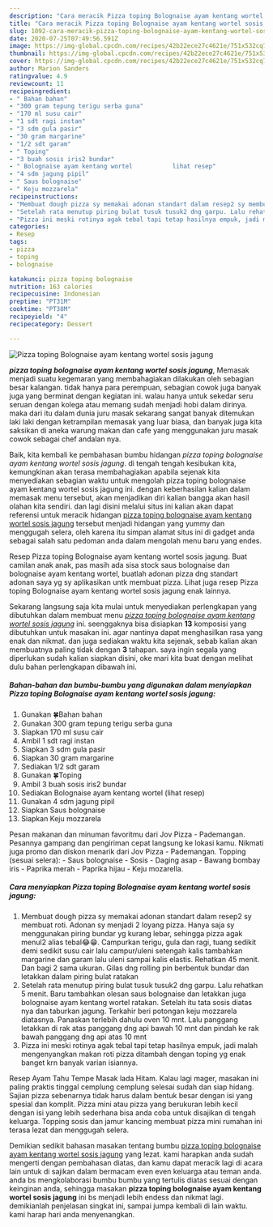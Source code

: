```yaml
---
description: "Cara meracik Pizza toping Bolognaise ayam kentang wortel sosis jagung, Lezat Sekali"
title: "Cara meracik Pizza toping Bolognaise ayam kentang wortel sosis jagung, Lezat Sekali"
slug: 1092-cara-meracik-pizza-toping-bolognaise-ayam-kentang-wortel-sosis-jagung-lezat-sekali
date: 2020-07-25T07:49:56.591Z
image: https://img-global.cpcdn.com/recipes/42b22ece27c4621e/751x532cq70/pizza-toping-bolognaise-ayam-kentang-wortel-sosis-jagung-foto-resep-utama.jpg
thumbnail: https://img-global.cpcdn.com/recipes/42b22ece27c4621e/751x532cq70/pizza-toping-bolognaise-ayam-kentang-wortel-sosis-jagung-foto-resep-utama.jpg
cover: https://img-global.cpcdn.com/recipes/42b22ece27c4621e/751x532cq70/pizza-toping-bolognaise-ayam-kentang-wortel-sosis-jagung-foto-resep-utama.jpg
author: Marion Sanders
ratingvalue: 4.9
reviewcount: 11
recipeingredient:
- " Bahan bahan"
- "300 gram tepung terigu serba guna"
- "170 ml susu cair"
- "1 sdt ragi instan"
- "3 sdm gula pasir"
- "30 gram margarine"
- "1/2 sdt garam"
- " Toping"
- "3 buah sosis iris2 bundar"
- " Bolognaise ayam kentang wortel           lihat resep"
- "4 sdm jagung pipil"
- " Saus bolognaise"
- " Keju mozzarela"
recipeinstructions:
- "Membuat dough pizza sy memakai adonan standart dalam resep2 sy membuat roti. Adonan sy menjadi 2 loyang pizza. Hanya saja sy menggunakan piring bundar yg kurang lebar, sehingga pizza agak menul2 alias tebal😂😁. Campurkan terigu, gula dan ragi, tuang sedikit demi sedikit susu cair lalu campur/uleni setengah kalis tambahkan margarine dan garam lalu uleni sampai kalis elastis. Rehatkan 45 menit. Dan bagi 2 sama ukuran. Gilas dng rolling pin berbentuk bundar dan letakkan dalam piring bulat ratakan"
- "Setelah rata menutup piring bulat tusuk tusuk2 dng garpu. Lalu rehatkan 5 menit. Baru tambahkan olesan saus bolognaise dan letakkan juga bolognaise ayam kentang wortel ratakan. Setelah itu tata sosis diatas nya dan taburkan jagung. Terkahir beri potongan keju mozzarela diatasnya. Panaskan terlebih dahulu oven 10 mnt. Lalu panggang letakkan di rak atas panggang dng api bawah 10 mnt dan pindah ke rak bawah panggang dng api atas 10 mnt"
- "Pizza ini meski rotinya agak tebal tapi tetap hasilnya empuk, jadi malah mengenyangkan makan roti pizza ditambah dengan toping yg enak banget krn banyak varian isiannya."
categories:
- Resep
tags:
- pizza
- toping
- bolognaise

katakunci: pizza toping bolognaise 
nutrition: 163 calories
recipecuisine: Indonesian
preptime: "PT31M"
cooktime: "PT38M"
recipeyield: "4"
recipecategory: Dessert

---
```



![Pizza toping Bolognaise ayam kentang wortel sosis jagung](https://img-global.cpcdn.com/recipes/42b22ece27c4621e/751x532cq70/pizza-toping-bolognaise-ayam-kentang-wortel-sosis-jagung-foto-resep-utama.jpg)

<b><i>pizza toping bolognaise ayam kentang wortel sosis jagung</i></b>, Memasak menjadi suatu kegemaran yang membahagiakan dilakukan oleh sebagian besar kalangan. tidak hanya para perempuan, sebagian cowok juga banyak juga yang berminat dengan kegiatan ini. walau hanya untuk sekedar seru seruan dengan kolega atau memang sudah menjadi hobi dalam dirinya. maka dari itu dalam dunia juru masak sekarang sangat banyak ditemukan laki laki dengan ketrampilan memasak yang luar biasa, dan banyak juga kita saksikan di aneka warung makan dan cafe yang menggunakan juru masak cowok sebagai chef andalan nya.

Baik, kita kembali ke pembahasan bumbu hidangan <i>pizza toping bolognaise ayam kentang wortel sosis jagung</i>. di tengah tengah kesibukan kita, kemungkinan akan terasa membahagiakan apabila sejenak kita menyediakan sebagian waktu untuk mengolah pizza toping bolognaise ayam kentang wortel sosis jagung ini. dengan keberhasilan kalian dalam memasak menu tersebut, akan menjadikan diri kalian bangga akan hasil olahan kita sendiri. dan lagi disini melalui situs ini kalian akan dapat referensi untuk meracik hidangan <u>pizza toping bolognaise ayam kentang wortel sosis jagung</u> tersebut menjadi hidangan yang yummy dan menggugah selera, oleh karena itu simpan alamat situs ini di gadget anda sebagai salah satu pedoman anda dalam mengolah menu baru yang endes.

Resep Pizza toping Bolognaise ayam kentang wortel sosis jagung. Buat camilan anak anak, pas masih ada sisa stock saus bolognaise dan bolognaise ayam kentang wortel, buatlah adonan pizza dng standart adonan saya yg sy aplikasikan untk membuat pizza. Lihat juga resep Pizza toping Bolognaise ayam kentang wortel sosis jagung enak lainnya.


Sekarang langsung saja kita mulai untuk menyediakan perlengkapan yang dibutuhkan dalam membuat menu <u><i>pizza toping bolognaise ayam kentang wortel sosis jagung</i></u> ini. seenggaknya bisa disiapkan <b>13</b> komposisi yang dibutuhkan untuk masakan ini. agar nantinya dapat menghasilkan rasa yang enak dan nikmat. dan juga sediakan waktu kita sejenak, sebab kalian akan membuatnya paling tidak dengan <b>3</b> tahapan. saya ingin segala yang diperlukan sudah kalian siapkan disini, oke mari kita buat dengan melihat dulu bahan perlengkapan dibawah ini.

<!--inarticleads1-->

##### Bahan-bahan dan bumbu-bumbu yang digunakan dalam menyiapkan Pizza toping Bolognaise ayam kentang wortel sosis jagung:

1. Gunakan  🍀Bahan bahan
1. Gunakan 300 gram tepung terigu serba guna
1. Siapkan 170 ml susu cair
1. Ambil 1 sdt ragi instan
1. Siapkan 3 sdm gula pasir
1. Siapkan 30 gram margarine
1. Sediakan 1/2 sdt garam
1. Gunakan  🍀Toping
1. Ambil 3 buah sosis iris2 bundar
1. Sediakan  Bolognaise ayam kentang wortel           (lihat resep)
1. Gunakan 4 sdm jagung pipil
1. Siapkan  Saus bolognaise
1. Siapkan  Keju mozzarela


Pesan makanan dan minuman favoritmu dari Jov Pizza - Pademangan. Pesannya gampang dan pengiriman cepat langsung ke lokasi kamu. Nikmati juga promo dan diskon menarik dari Jov Pizza - Pademangan. Topping (sesuai selera): - Saus bolognaise - Sosis - Daging asap - Bawang bombay iris - Paprika merah - Paprika hijau - Keju mozarella. 

<!--inarticleads2-->

##### Cara menyiapkan Pizza toping Bolognaise ayam kentang wortel sosis jagung:

1. Membuat dough pizza sy memakai adonan standart dalam resep2 sy membuat roti. Adonan sy menjadi 2 loyang pizza. Hanya saja sy menggunakan piring bundar yg kurang lebar, sehingga pizza agak menul2 alias tebal😂😁. Campurkan terigu, gula dan ragi, tuang sedikit demi sedikit susu cair lalu campur/uleni setengah kalis tambahkan margarine dan garam lalu uleni sampai kalis elastis. Rehatkan 45 menit. Dan bagi 2 sama ukuran. Gilas dng rolling pin berbentuk bundar dan letakkan dalam piring bulat ratakan
1. Setelah rata menutup piring bulat tusuk tusuk2 dng garpu. Lalu rehatkan 5 menit. Baru tambahkan olesan saus bolognaise dan letakkan juga bolognaise ayam kentang wortel ratakan. Setelah itu tata sosis diatas nya dan taburkan jagung. Terkahir beri potongan keju mozzarela diatasnya. Panaskan terlebih dahulu oven 10 mnt. Lalu panggang letakkan di rak atas panggang dng api bawah 10 mnt dan pindah ke rak bawah panggang dng api atas 10 mnt
1. Pizza ini meski rotinya agak tebal tapi tetap hasilnya empuk, jadi malah mengenyangkan makan roti pizza ditambah dengan toping yg enak banget krn banyak varian isiannya.


Resep Ayam Tahu Tempe Masak lada Hitam. Kalau lagi mager, masakan ini paling praktis tinggal cemplung cemplung selesai sudah dan siap hidang. Sajian pizza sebenarnya tidak harus dalam bentuk besar dengan isi yang spesial dan komplit. Pizza mini atau pizza yang berukuran lebih kecil dengan isi yang lebih sederhana bisa anda coba untuk disajikan di tengah keluarga. Topping sosis dan jamur kancing membuat pizza mini rumahan ini terasa lezat dan menggugah selera. 

Demikian sedikit bahasan masakan tentang bumbu <u>pizza toping bolognaise ayam kentang wortel sosis jagung</u> yang lezat. kami harapkan anda sudah mengerti dengan pembahasan diatas, dan kamu dapat meracik lagi di acara lain untuk di sajikan dalam bermacam even even keluarga atau teman anda. anda bs mengkolaborasi bumbu bumbu yang tertulis diatas sesuai dengan keinginan anda, sehingga masakan <b>pizza toping bolognaise ayam kentang wortel sosis jagung</b> ini bs menjadi lebih endess dan nikmat lagi. demikianlah penjelasan singkat ini, sampai jumpa kembali di lain waktu. kami harap hari anda menyenangkan.
